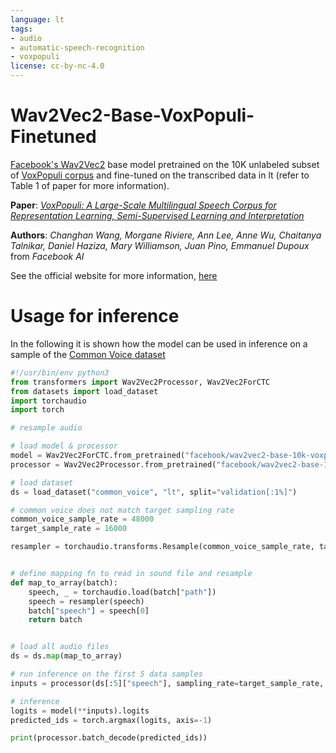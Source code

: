 ```yaml
---
language: lt
tags:
- audio
- automatic-speech-recognition
- voxpopuli
license: cc-by-nc-4.0
---
```


# Wav2Vec2-Base-VoxPopuli-Finetuned

[Facebook's Wav2Vec2](https://ai.facebook.com/blog/wav2vec-20-learning-the-structure-of-speech-from-raw-audio/) base model pretrained on the 10K unlabeled subset of [VoxPopuli corpus](https://arxiv.org/abs/2101.00390) and fine-tuned on the transcribed data in lt (refer to Table 1 of paper for more information).

**Paper**: *[VoxPopuli: A Large-Scale Multilingual Speech Corpus for Representation
Learning, Semi-Supervised Learning and Interpretation](https://arxiv.org/abs/2101.00390)*

**Authors**: *Changhan Wang, Morgane Riviere, Ann Lee, Anne Wu, Chaitanya Talnikar, Daniel Haziza, Mary Williamson, Juan Pino, Emmanuel Dupoux* from *Facebook AI*

See the official website for more information, [here](https://github.com/facebookresearch/voxpopuli/)


# Usage for inference

In the following it is shown how the model can be used in inference on a sample of the [Common Voice dataset](https://commonvoice.mozilla.org/en/datasets)

```python
#!/usr/bin/env python3
from transformers import Wav2Vec2Processor, Wav2Vec2ForCTC
from datasets import load_dataset
import torchaudio
import torch

# resample audio

# load model & processor
model = Wav2Vec2ForCTC.from_pretrained("facebook/wav2vec2-base-10k-voxpopuli-ft-lt")
processor = Wav2Vec2Processor.from_pretrained("facebook/wav2vec2-base-10k-voxpopuli-ft-lt")

# load dataset
ds = load_dataset("common_voice", "lt", split="validation[:1%]")

# common voice does not match target sampling rate
common_voice_sample_rate = 48000
target_sample_rate = 16000

resampler = torchaudio.transforms.Resample(common_voice_sample_rate, target_sample_rate)


# define mapping fn to read in sound file and resample
def map_to_array(batch):
    speech, _ = torchaudio.load(batch["path"])
    speech = resampler(speech)
    batch["speech"] = speech[0]
    return batch


# load all audio files
ds = ds.map(map_to_array)

# run inference on the first 5 data samples
inputs = processor(ds[:5]["speech"], sampling_rate=target_sample_rate, return_tensors="pt", padding=True)

# inference
logits = model(**inputs).logits
predicted_ids = torch.argmax(logits, axis=-1)

print(processor.batch_decode(predicted_ids))
```

